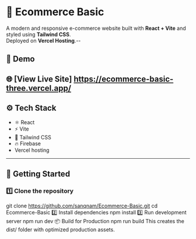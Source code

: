 # 🛒 Ecommerce Basic

A modern and responsive e-commerce website built with **React + Vite** and styled using **Tailwind CSS**.  
Deployed on **Vercel Hosting**.--

## 📸 Demo

🌐 [View Live Site] https://ecommerce-basic-three.vercel.app/
---

## ⚙️ Tech Stack

- ⚛️ React
- ⚡ Vite
- 💨 Tailwind CSS
- 🔥 Firebase
- Vercel hosting

---

## 🚀 Getting Started

### 1️⃣ Clone the repository
git clone https://github.com/sanqnam/Ecommerce-Basic.git
cd Ecommerce-Basic
2️⃣ Install dependencies
npm install
3️⃣ Run development server
npm run dev
📦 Build for Production
npm run build
This creates the dist/ folder with optimized production assets.
